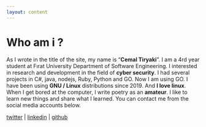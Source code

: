 ```yaml
---
layout: content
---
```


# Who am i ?
As I wrote in the title of the site, my name is “**Cemal Tiryaki**”. I am a 4rd year student at Fırat University Department of Software Engineering. I interested in research and development in the field of **cyber security**. I had several projects in C#, java, nodejs, Ruby, Python and GO. Now I am using GO. I have been using **GNU / Linux** distributions since 2019. And **I love linux**. When I get bored at the computer, I write poetry as an **amateur**. I like to learn new things and share what I learned. You can contact me from the social media accounts below.

[twitter](https://twitter.com/cmltryk) | [linkedin](https://www.linkedin.com/in/cmltryk/ ) | [github](https://github.com/sadeceben)

 

